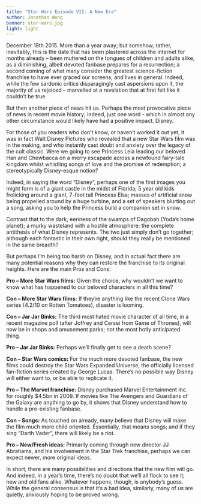 ```yaml
---
title: "Star Wars Episode VII: A New Era"
author: Jonathan Wong
banner: star-wars.jpg
light: light
---
```


December 18th 2015. More than a year away; but somehow, rather, inevitably, this is the date that has been plastered across the internet for months already – been muttered on the tongues of children and adults alike, as a diminishing, albeit devoted fanbase prepares for a resurrection; a second coming of what many consider the greatest science-fiction franchise to have ever graced our screens, and lives in general. Indeed, while the few sardonic critics disparagingly cast aspersions upon it, the majority of us rejoiced – marvelled at a revelation that at first felt like it couldn’t be true.

But then another piece of news hit us. Perhaps the most provocative piece of news in recent movie history; indeed, just one word - which in almost any other circumstance would likely have had a positive impact. Disney.

For those of you readers who don’t know, or haven’t worked it out yet, it was in fact Walt Disney Pictures who revealed that a new Star Wars film was in the making, and who instantly cast doubt and anxiety over the legacy of the cult classic. Were we going to see Princess Leia leading our beloved Han and Chewbacca on a merry escapade across a newfound fairy-tale kingdom whilst whistling songs of love and the promise of redemption; a stereotypically Disney-esque notion?

Indeed, in saying the word “Disney”, perhaps one of the first images you might form is of a giant castle in the midst of Florida; 5 year old kids frolicking around a giant, 7-foot tall Princess Elsa; masses of artificial snow being propelled around by a huge turbine, and a set of speakers blurting out a song, asking you to help the Princess build a companion set in snow.

Contrast that to the dark, eeriness of the swamps of Dagobah (Yoda’s home planet); a murky wasteland with a hostile atmosphere: the complete antithesis of what Disney represents. The two just simply don’t go together; although each fantastic in their own right, should they really be mentioned in the same breadth?

But perhaps I’m being too harsh on Disney, and in actual fact there are many potential reasons why they can restore the franchise to its original heights. Here are the main Pros and Cons:

__Pro – More Star Wars films:__ Given the choice, why wouldn’t we want to know what has happened to our beloved characters in all this time?

__Con – More Star Wars films:__	If they’re anything like the recent Clone Wars series (4.2/10 on Rotten Tomatoes), disaster is looming.

__Con – Jar Jar Binks:__ 	The third most hated movie character of all time, in a recent magazine poll (after Joffrey and Cersei from Game of Thrones), will now be in shops and amusement parks; not the most hotly anticipated thing.

__Pro – Jar Jar Binks:__	Perhaps we’ll finally get to see a death scene?

__Con – Star Wars comics:__	For the much more devoted fanbase, the new films could destroy the Star Wars Expanded Universe, the officially licensed fan-fiction series created by George Lucas. There’s no possible way Disney will either want to, or be able to replicate it.

__Pro – The Marvel franchise:__	Disney purchased Marvel Entertainment Inc. for roughly $4.5bn in 2009. If movies like The Avengers and Guardians of the Galaxy are anything to go by, it shows that Disney understand how to handle a pre-existing fanbase.

__Con – Songs:__ 	As touched on already, many believe that Disney will make the film much more child oriented. Essentially, that means songs; and if they sing “Darth Vader”, there will likely be a riot.

__Pro – New/Fresh ideas:__	Primarily coming through new director JJ Abrahams, and his involvement in the Star Trek franchise, perhaps we can expect newer, more original ideas.

In short, there are many possibilities and directions that the new film will go. And indeed, in a year’s time, there’s no doubt that we’ll all flock to see it; new and old fans alike. Whatever happens, though, is anybody’s guess. While the general consensus is that it’s a bad idea, similarly, many of us are quietly, anxiously hoping to be proved wrong.
